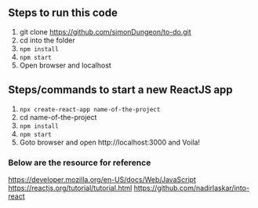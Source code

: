 ## Steps to run this code

1. git clone https://github.com/simonDungeon/to-do.git
2. cd into the folder
3. `npm install`
4. `npm start`
5. Open browser and localhost

## Steps/commands to start a new ReactJS app 

1. `npx create-react-app name-of-the-project`
2. cd name-of-the-project
3. `npm install`
3. `npm start`
4. Goto browser and open http://localhost:3000 and Voila! 


### Below are the resource for reference

https://developer.mozilla.org/en-US/docs/Web/JavaScript
https://reactjs.org/tutorial/tutorial.html
https://github.com/nadirlaskar/into-react
